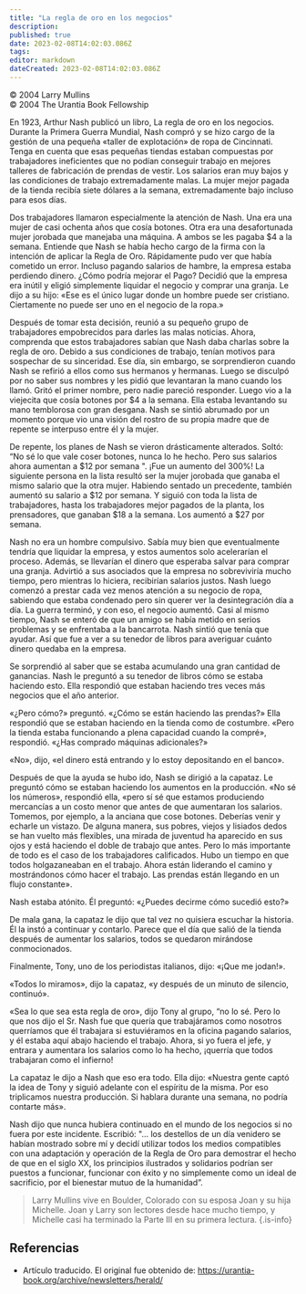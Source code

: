 ```yaml
---
title: "La regla de oro en los negocios"
description: 
published: true
date: 2023-02-08T14:02:03.086Z
tags: 
editor: markdown
dateCreated: 2023-02-08T14:02:03.086Z
---
```


<p class="v-card v-sheet theme--light grey lighten-3 px-2">© 2004 Larry Mullins<br>© 2004 The Urantia Book Fellowship</p>

En 1923, Arthur Nash publicó un libro, La regla de oro en los negocios. Durante la Primera Guerra Mundial, Nash compró y se hizo cargo de la gestión de una pequeña «taller de explotación» de ropa de Cincinnati. Tenga en cuenta que esas pequeñas tiendas estaban compuestas por trabajadores ineficientes que no podían conseguir trabajo en mejores talleres de fabricación de prendas de vestir. Los salarios eran muy bajos y las condiciones de trabajo extremadamente malas. La mujer mejor pagada de la tienda recibía siete dólares a la semana, extremadamente bajo incluso para esos días.

Dos trabajadores llamaron especialmente la atención de Nash. Una era una mujer de casi ochenta años que cosía botones. Otra era una desafortunada mujer jorobada que manejaba una máquina. A ambos se les pagaba $4 a la semana. Entiende que Nash se había hecho cargo de la firma con la intención de aplicar la Regla de Oro. Rápidamente pudo ver que había cometido un error. Incluso pagando salarios de hambre, la empresa estaba perdiendo dinero. ¿Cómo podría mejorar el Pago? Decidió que la empresa era inútil y eligió simplemente liquidar el negocio y comprar una granja. Le dijo a su hijo: «Ese es el único lugar donde un hombre puede ser cristiano. Ciertamente no puede ser uno en el negocio de la ropa.»

Después de tomar esta decisión, reunió a su pequeño grupo de trabajadores empobrecidos para darles las malas noticias. Ahora, comprenda que estos trabajadores sabían que Nash daba charlas sobre la regla de oro. Debido a sus condiciones de trabajo, tenían motivos para sospechar de su sinceridad. Ese día, sin embargo, se sorprendieron cuando Nash se refirió a ellos como sus hermanos y hermanas. Luego se disculpó por no saber sus nombres y les pidió que levantaran la mano cuando los llamó. Gritó el primer nombre, pero nadie pareció responder. Luego vio a la viejecita que cosía botones por $4 a la semana. Ella estaba levantando su mano temblorosa con gran desgana. Nash se sintió abrumado por un momento porque vio una visión del rostro de su propia madre que de repente se interpuso entre él y la mujer.

De repente, los planes de Nash se vieron drásticamente alterados. Soltó: “No sé lo que vale coser botones, nunca lo he hecho. Pero sus salarios ahora aumentan a \$12 por semana ". ¡Fue un aumento del 300\%! La siguiente persona en la lista resultó ser la mujer jorobada que ganaba el mismo salario que la otra mujer. Habiendo sentado un precedente, también aumentó su salario a $12 por semana. Y siguió con toda la lista de trabajadores, hasta los trabajadores mejor pagados de la planta, los prensadores, que ganaban $18 a la semana. Los aumentó a $27 por semana.

Nash no era un hombre compulsivo. Sabía muy bien que eventualmente tendría que liquidar la empresa, y estos aumentos solo acelerarían el proceso. Además, se llevarían el dinero que esperaba salvar para comprar una granja. Advirtió a sus asociados que la empresa no sobreviviría mucho tiempo, pero mientras lo hiciera, recibirían salarios justos. Nash luego comenzó a prestar cada vez menos atención a su negocio de ropa, sabiendo que estaba condenado pero sin querer ver la desintegración día a día. La guerra terminó, y con eso, el negocio aumentó. Casi al mismo tiempo, Nash se enteró de que un amigo se había metido en serios problemas y se enfrentaba a la bancarrota. Nash sintió que tenía que ayudar. Así que fue a ver a su tenedor de libros para averiguar cuánto dinero quedaba en la empresa.

Se sorprendió al saber que se estaba acumulando una gran cantidad de ganancias. Nash le preguntó a su tenedor de libros cómo se estaba haciendo esto. Ella respondió que estaban haciendo tres veces más negocios que el año anterior.

«¿Pero cómo?» preguntó. «¿Cómo se están haciendo las prendas?» Ella respondió que se estaban haciendo en la tienda como de costumbre. «Pero la tienda estaba funcionando a plena capacidad cuando la compré», respondió. «¿Has comprado máquinas adicionales?»

«No», dijo, «el dinero está entrando y lo estoy depositando en el banco».

Después de que la ayuda se hubo ido, Nash se dirigió a la capataz. Le preguntó cómo se estaban haciendo los aumentos en la producción. «No sé los números», respondió ella, «pero sí sé que estamos produciendo mercancías a un costo menor que antes de que aumentaran los salarios. Tomemos, por ejemplo, a la anciana que cose botones. Deberías venir y echarle un vistazo. De alguna manera, sus pobres, viejos y lisiados dedos se han vuelto más flexibles, una mirada de juventud ha aparecido en sus ojos y está haciendo el doble de trabajo que antes. Pero lo más importante de todo es el caso de los trabajadores calificados. Hubo un tiempo en que todos holgazaneaban en el trabajo. Ahora están liderando el camino y mostrándonos cómo hacer el trabajo. Las prendas están llegando en un flujo constante».

Nash estaba atónito. Él preguntó: «¿Puedes decirme cómo sucedió esto?»

De mala gana, la capataz le dijo que tal vez no quisiera escuchar la historia. Él la instó a continuar y contarlo. Parece que el día que salió de la tienda después de aumentar los salarios, todos se quedaron mirándose conmocionados.

Finalmente, Tony, uno de los periodistas italianos, dijo: «¡Que me jodan!».

«Todos lo miramos», dijo la capataz, «y después de un minuto de silencio, continuó».

«Sea lo que sea esta regla de oro», dijo Tony al grupo, “no lo sé. Pero lo que nos dijo el Sr. Nash fue que quería que trabajáramos como nosotros querríamos que él trabajara si estuviéramos en la oficina pagando salarios, y él estaba aquí abajo haciendo el trabajo. Ahora, si yo fuera el jefe, y entrara y aumentara los salarios como lo ha hecho, ¡querría que todos trabajaran como el infierno!

La capataz le dijo a Nash que eso era todo. Ella dijo: «Nuestra gente captó la idea de Tony y siguió adelante con el espíritu de la misma. Por eso triplicamos nuestra producción. Si hablara durante una semana, no podría contarte más».

Nash dijo que nunca hubiera continuado en el mundo de los negocios si no fuera por este incidente. Escribió: "... los destellos de un día venidero se habían mostrado sobre mí y decidí utilizar todos los medios compatibles con una adaptación y operación de la Regla de Oro para demostrar el hecho de que en el siglo XX, los principios ilustrados y solidarios podrían ser puestos a funcionar, funcionar con éxito y no simplemente como un ideal de sacrificio, por el bienestar mutuo de la humanidad”.

> Larry Mullins vive en Boulder, Colorado con su esposa Joan y su hija Michelle. Joan y Larry son lectores desde hace mucho tiempo, y Michelle casi ha terminado la Parte III en su primera lectura.
{.is-info}

## Referencias

- Artículo traducido. El original fue obtenido de: https://urantia-book.org/archive/newsletters/herald/